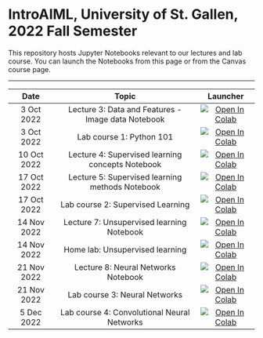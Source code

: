 # IntroAIML, University of St. Gallen, 2022 Fall Semester

This repository hosts Jupyter Notebooks relevant to our lectures and lab course. You can launch the Notebooks from this page or from the Canvas course page.


---



| Date                      |  Topic                     | Launcher | 
|:-------------------------:|:--------------------------:|:--------:|
| 3  Oct 2022               | Lecture 3: Data and Features - Image data Notebook  | [![Open In Colab](https://colab.research.google.com/assets/colab-badge.svg)](https://colab.research.google.com/github/HSG-AIML-Teaching/IntroAIML-2022HS/blob/main/lecture_03/image_data.ipynb)  |  
| 3  Oct 2022               | Lab course 1: Python 101   | [![Open In Colab](https://colab.research.google.com/assets/colab-badge.svg)](https://colab.research.google.com/github/HSG-AIML-Teaching/IntroAIML-2022HS/blob/main/lab_01/lab_01.ipynb)  |  
| 10  Oct 2022               | Lecture 4: Supervised learning concepts Notebook  | [![Open In Colab](https://colab.research.google.com/assets/colab-badge.svg)](https://colab.research.google.com/github/HSG-AIML-Teaching/IntroAIML-2022HS/blob/main/lecture_04/supervisedlearningconcepts.ipynb)  |  
| 17 Oct 2022               | Lecture 5: Supervised learning methods Notebook   | [![Open In Colab](https://colab.research.google.com/assets/colab-badge.svg)](https://colab.research.google.com/github/HSG-AIML-Teaching/IntroAIML-2022HS/blob/main/lecture_05/05_supervised_methods.ipynb) |
| 17 Oct 2022               | Lab course 2: Supervised Learning  | [![Open In Colab](https://colab.research.google.com/assets/colab-badge.svg)](https://colab.research.google.com/github/HSG-AIML-Teaching/IntroAIML-2022HS/blob/main/lab_02/lab_02.ipynb) |
| 14 Nov 2022               | Lecture 7: Unsupervised learning Notebook | [![Open In Colab](https://colab.research.google.com/assets/colab-badge.svg)](https://colab.research.google.com/github/HSG-AIML-Teaching/IntroAIML-2022HS/blob/main/lecture_07/07_unsupervisedlearning.ipynb) |
| 14 Nov 2022               | Home lab: Unsupervised learning  | [![Open In Colab](https://colab.research.google.com/assets/colab-badge.svg)](https://colab.research.google.com/github/HSG-AIML-Teaching/IntroAIML-2022HS/blob/main/lab_02b/lab_02b_full.ipynb) |
| 21 Nov 2022               | Lecture 8: Neural Networks Notebook | [![Open In Colab](https://colab.research.google.com/assets/colab-badge.svg)](https://colab.research.google.com/github/HSG-AIML-Teaching/IntroAIML-2022HS/blob/main/lecture_08/neuralnetworks.ipynb) |
| 21 Nov 2022               | Lab course 3: Neural Networks  | [![Open In Colab](https://colab.research.google.com/assets/colab-badge.svg)](https://colab.research.google.com/github/HSG-AIML-Teaching/IntroAIML-2022HS/blob/main/lab_03/lab_03.ipynb) |
| 5 Dec 2022               | Lab course 4: Convolutional Neural Networks | [![Open In Colab](https://colab.research.google.com/assets/colab-badge.svg)](https://colab.research.google.com/github/HSG-AIML-Teaching/IntroAIML-2022HS/blob/main/lab_04/lab_04.ipynb) |
